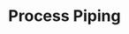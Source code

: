 ---
layout: service
title:  "Process Piping"
icon: ic-process-piping.svg
intro: When our clients requirements go beyond traditional plumbing needs, we offer capabilities–including design support and construction services–for complex process piping systems
---
